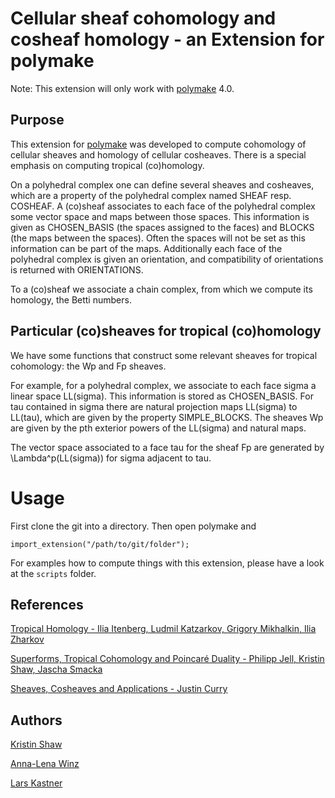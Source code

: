 # Cellular sheaf cohomology and cosheaf homology - an Extension for polymake

Note: This extension will only work with [polymake](https://www.polymake.org) 4.0.

## Purpose
This extension for [polymake](https://www.polymake.org) was developed to compute cohomology of cellular sheaves
and homology of cellular cosheaves. There is a special emphasis on computing tropical (co)homology. 

On a polyhedral complex one can define several sheaves and cosheaves, which are 
a property of the polyhedral complex named SHEAF resp. COSHEAF.
A (co)sheaf associates to each face of the polyhedral complex some vector space 
and maps between those spaces. This information is given as CHOSEN_BASIS (the spaces 
assigned to the faces) and BLOCKS (the maps between the spaces).
Often the spaces will not be set as this information can be part of the maps.
Additionally each face of the polyhedral complex is given an orientation, and compatibility of orientations is returned with ORIENTATIONS.

To a (co)sheaf we associate a chain complex, from which we compute its homology, the Betti numbers.


## Particular (co)sheaves for tropical (co)homology 
We have some functions that construct some relevant sheaves for tropical cohomology: the Wp and Fp sheaves.

For example, for a polyhedral complex, we associate to each face sigma a linear space LL(sigma). 
This information is stored as CHOSEN_BASIS. 
For tau contained in sigma there are natural projection maps LL(sigma) to LL(tau), 
which are given by the property SIMPLE_BLOCKS.
The sheaves Wp are given by the pth exterior powers of the LL(sigma) and natural maps. 

The vector space associated to a face tau for the sheaf Fp are generated by \Lambda^p(LL(sigma)) for sigma adjacent to tau. 

# Usage
First clone the git into a directory. Then open polymake and
```
import_extension("/path/to/git/folder");
```
For examples how to compute things with this extension, please have a look at the `scripts` folder.


## References
[Tropical Homology - Ilia Itenberg, Ludmil Katzarkov, Grigory Mikhalkin, Ilia Zharkov](http://arxiv.org/abs/1604.01838)

[Superforms, Tropical Cohomology and Poincaré Duality - Philipp Jell, Kristin Shaw, Jascha Smacka](http://arxiv.org/abs/1512.07409)

[Sheaves, Cosheaves and Applications - Justin Curry](http://arxiv.org/abs/1303.3255)

## Authors
[Kristin Shaw](https://www.mn.uio.no/math/english/people/aca/krisshaw/index.html)

[Anna-Lena Winz](http://www.mi.fu-berlin.de/math/groups/ag-algebra/members/mitarbeiter/Winz.html)

[Lars Kastner](http://page.math.tu-berlin.de/~kastner/)
